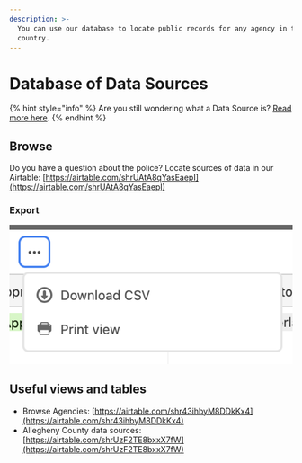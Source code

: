 ```yaml
---
description: >-
  You can use our database to locate public records for any agency in the
  country.
---
```


# Database of Data Sources

{% hint style="info" %}
Are you still wondering what a Data Source is? [Read more here](what-is-a-data-source.md).
{% endhint %}

## Browse

Do you have a question about the police? Locate sources of data in our Airtable: [https://airtable.com/shrUAtA8qYasEaepI](https://airtable.com/shrUAtA8qYasEaepI)

### Export

![You can quickly download a CSV using the triple-dot button in the top bar.](<../../.gitbook/assets/Screen Shot 2022-08-22 at 12.09.38 PM.png>)

## Useful views and tables

* Browse Agencies: [https://airtable.com/shr43ihbyM8DDkKx4](https://airtable.com/shr43ihbyM8DDkKx4)
* Allegheny County data sources: [https://airtable.com/shrUzF2TE8bxxX7fW](https://airtable.com/shrUzF2TE8bxxX7fW)
